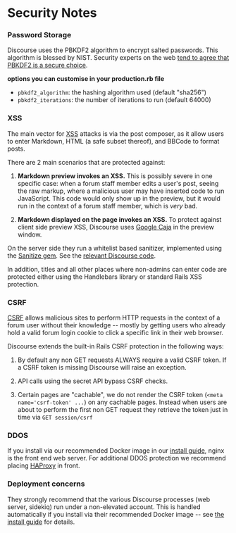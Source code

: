 # Security Notes

### Password Storage

Discourse uses the PBKDF2 algorithm to encrypt salted passwords. This algorithm is blessed by NIST. Security experts on the web [tend to agree that PBKDF2 is a secure choice](http://security.stackexchange.com/questions/4781/do-any-security-experts-recommend-bcrypt-for-password-storage).

**options you can customise in your production.rb file**

- `pbkdf2_algorithm`: the hashing algorithm used (default "sha256")
- `pbkdf2_iterations`: the number of iterations to run (default 64000)

### XSS

The main vector for [XSS](https://en.wikipedia.org/wiki/Cross-site_scripting) attacks is via the post composer, as it allow users to enter Markdown, HTML (a safe subset thereof), and BBCode to format posts.

There are 2 main scenarios that are protected against:

1. **Markdown preview invokes an XSS.** This is possibly severe in one specific case: when a forum staff member edits a user's post, seeing the raw markup, where a malicious user may have inserted code to run JavaScript. This code would only show up in the preview, but it would run in the context of a forum staff member, which is *very* bad.

2. **Markdown displayed on the page invokes an XSS.** To protect against client side preview XSS, Discourse uses [Google Caja](https://developers.google.com/caja/) in the preview window.

On the server side they run a whitelist based sanitizer, implemented using the [Sanitize gem](https://github.com/rgrove/sanitize). See the [relevant Discourse code](https://github.com/discourse/discourse/blob/master/lib/pretty_text.rb).

In addition, titles and all other places where non-admins can enter code are protected either using the Handlebars library or standard Rails XSS protection.

### CSRF

[CSRF](http://en.wikipedia.org/wiki/Cross-site_request_forgery) allows malicious sites to perform HTTP requests in the context of a forum user without their knowledge -- mostly by getting users who already hold a valid forum login cookie to click a specific link in their web browser.

Discourse extends the built-in Rails CSRF protection in the following ways:

1. By default any non GET requests ALWAYS require a valid CSRF token. If a CSRF token is missing Discourse will raise an exception.

2. API calls using the secret API bypass CSRF checks.

3. Certain pages are "cachable", we do not render the CSRF token (`<meta name='csrf-token' ...`) on any cachable pages. Instead when users are about to perform the first non GET request they retrieve the token just in time via `GET session/csrf`

### DDOS

If you install via our recommended Docker image in our [install guide][ig], nginx is the front end web server. For additional DDOS protection we recommend placing [HAProxy](http://haproxy.1wt.eu/) in front.

### Deployment concerns

They strongly recommend that the various Discourse processes (web server, sidekiq) run under a non-elevated account. This is handled automatically if you install via their recommended Docker image -- see [the install guide][ig] for details.

[ig]: https://github.com/discourse/discourse/blob/master/docs/INSTALL.md


